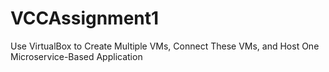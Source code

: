 # VCCAssignment1
Use VirtualBox to Create Multiple VMs, Connect These VMs, and Host One Microservice-Based Application
